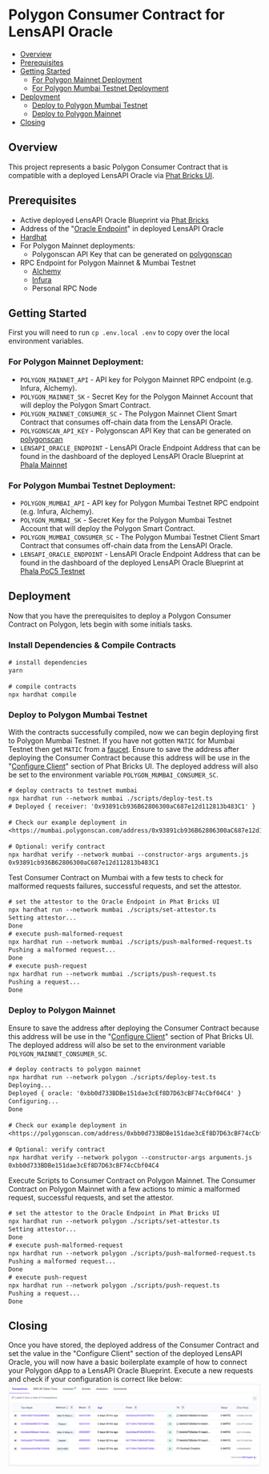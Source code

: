 # Polygon Consumer Contract for LensAPI Oracle
- [Overview](#overview)
- [Prerequisites](#prerequisites)
- [Getting Started](#getting-started)
  - [For Polygon Mainnet Deployment](#for-polygon-mainnet-deployment)
  - [For Polygon Mumbai Testnet Deployment](#for-polygon-mumbai-testnet-deployment)
- [Deployment](#deployment)
  - [Deploy to Polygon Mumbai Testnet](#deploy-to-polygon-mumbai-testnet)
  - [Deploy to Polygon Mainnet](#deploy-to-polygon-mainnet)
- [Closing](#closing)

## Overview
This project represents a basic Polygon Consumer Contract that is compatible with a deployed LensAPI Oracle via [Phat Bricks UI](https://bricks.phala.network).

## Prerequisites
- Active deployed LensAPI Oracle Blueprint via [Phat Bricks](https://bricks.phala.network)
- Address of the "[Oracle Endpoint](https://docs.phala.network/developers/bricks-and-blueprints/featured-blueprints/lensapi-oracle#step-3-connect-your-smart-contract-to-the-oracle)" in deployed LensAPI Oracle
- [Hardhat](https://hardhat.org)
- For Polygon Mainnet deployments:
  - Polygonscan API Key that can be generated on [polygonscan](https://polygonscan.com)
- RPC Endpoint for Polygon Mainnet & Mumbai Testnet
  - [Alchemy](https://alchemy.com)
  - [Infura](https://infura.io)
  - Personal RPC Node

## Getting Started
First you will need to run `cp .env.local .env` to copy over the local environment variables. 
### For Polygon Mainnet Deployment:
- `POLYGON_MAINNET_API` - API key for Polygon Mainnet RPC endpoint (e.g. Infura, Alchemy).
- `POLYGON_MAINNET_SK` - Secret Key for the Polygon Mainnet Account that will deploy the Polygon Smart Contract.
- `POLYGON_MAINNET_CONSUMER_SC` - The Polygon Mainnet Client Smart Contract that consumes off-chain data from the LensAPI Oracle.
- `POLYGONSCAN_API_KEY` - Polygonscan API Key that can be generated on [polygonscan](https://polygonscan.com)
- `LENSAPI_ORACLE_ENDPOINT` - LensAPI Oracle Endpoint Address that can be found in the dashboard of the deployed LensAPI Oracle Blueprint at [Phala Mainnet](https://bricks.phala.network)
### For Polygon Mumbai Testnet Deployment:
- `POLYGON_MUMBAI_API` - API key for Polygon Mumbai Testnet RPC endpoint (e.g. Infura, Alchemy).
- `POLYGON_MUMBAI_SK` - Secret Key for the Polygon Mumbai Testnet Account that will deploy the Polygon Smart Contract.
- `POLYGON_MUMBAI_CONSUMER_SC` - The Polygon Mumbai Testnet Client Smart Contract that consumes off-chain data from the LensAPI Oracle.
- `LENSAPI_ORACLE_ENDPOINT` - LensAPI Oracle Endpoint Address that can be found in the dashboard of the deployed LensAPI Oracle Blueprint at [Phala PoC5 Testnet](https://bricks-poc5.phala.network)

## Deployment
Now that you have the prerequisites to deploy a Polygon Consumer Contract on Polygon, lets begin with some initials tasks.
### Install Dependencies & Compile Contracts
```shell
# install dependencies
yarn

# compile contracts
npx hardhat compile
```
### Deploy to Polygon Mumbai Testnet
With the contracts successfully compiled, now we can begin deploying first to Polygon Mumbai Testnet. If you have not gotten `MATIC` for Mumbai Testnet then get `MATIC` from a [faucet](https://mumbaifaucet.com/).
Ensure to save the address after deploying the Consumer Contract because this address will be use in the "[Configure Client](https://docs.phala.network/developers/bricks-and-blueprints/featured-blueprints/lensapi-oracle#step-4-configure-the-client-address)" section of Phat Bricks UI. The deployed address will also be set to the environment variable `POLYGON_MUMBAI_CONSUMER_SC`.
```shell
# deploy contracts to testnet mumbai
npx hardhat run --network mumbai ./scripts/deploy-test.ts
# Deployed { receiver: '0x93891cb936B62806300aC687e12d112813b483C1' }

# Check our example deployment in <https://mumbai.polygonscan.com/address/0x93891cb936B62806300aC687e12d112813b483C1>

# Optional: verify contract
npx hardhat verify --network mumbai --constructor-args arguments.js 0x93891cb936B62806300aC687e12d112813b483C1
```

Test Consumer Contract on Mumbai with a few tests to check for malformed requests failures, successful requests, and set the attestor.
```shell
# set the attestor to the Oracle Endpoint in Phat Bricks UI
npx hardhat run --network mumbai ./scripts/set-attestor.ts
Setting attestor...
Done
# execute push-malformed-request
npx hardhat run --network mumbai ./scripts/push-malformed-request.ts
Pushing a malformed request...
Done
# execute push-request
npx hardhat run --network mumbai ./scripts/push-request.ts
Pushing a request...
Done
```

### Deploy to Polygon Mainnet
Ensure to save the address after deploying the Consumer Contract because this address will be use in the "[Configure Client](https://docs.phala.network/developers/bricks-and-blueprints/featured-blueprints/lensapi-oracle#step-4-configure-the-client-address)" section of Phat Bricks UI. The deployed address will also be set to the environment variable `POLYGON_MAINNET_CONSUMER_SC`.
```shell
# deploy contracts to polygon mainnet
npx hardhat run --network polygon ./scripts/deploy-test.ts
Deploying...
Deployed { oracle: '0xbb0d733BDBe151dae3cEf8D7D63cBF74cCbf04C4' }
Configuring...
Done

# Check our example deployment in <https://polygonscan.com/address/0xbb0d733BDBe151dae3cEf8D7D63cBF74cCbf04C4>

# Optional: verify contract
npx hardhat verify --network polygon --constructor-args arguments.js 0xbb0d733BDBe151dae3cEf8D7D63cBF74cCbf04C4
```

Execute Scripts to Consumer Contract on Polygon Mainnet. The Consumer Contract on Polygon Mainnet with a few actions to mimic a malformed request, successful requests, and set the attestor.
```shell
# set the attestor to the Oracle Endpoint in Phat Bricks UI
npx hardhat run --network polygon ./scripts/set-attestor.ts
Setting attestor...
Done
# execute push-malformed-request
npx hardhat run --network polygon ./scripts/push-malformed-request.ts
Pushing a malformed request...
Done
# execute push-request
npx hardhat run --network polygon ./scripts/push-request.ts
Pushing a request...
Done
```

## Closing
Once you have stored, the deployed address of the Consumer Contract and set the value in the "Configure Client" section of the deployed LensAPI Oracle, you will now have a basic boilerplate example of how to connect your Polygon dApp to a LensAPI Oracle Blueprint. Execute a new requests and check if your configuration is correct like below:
![](./assets/polygonscan-ex.png)
